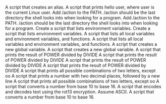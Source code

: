 A script that creates an alias.
A script that prints hello user, where user is the current Linux user.
Add /action to the PATH. /action should be the last directory the shell looks into when looking for a program.
Add /action to the PATH. /action should be the last directory the shell looks into when looking for a program.
Create a script that lists environment variables.
Create a script that lists environment variables.
A script that lists all local variables and environment variables, and functions.
A script that lists all local variables and environment variables, and functions.
A script that creates a new global variable.
A script that creates a new global variable.
A script that prints the result of POWER divided by DIVIDE
A script that prints the result of POWER divided by DIVIDE
A script that prints the result of POWER divided by DIVIDE
A script that prints the result of POWER divided by DIVIDE
A script that prints all possible combinations of two letters, except oo
A script that prints a number with two decimal places, followed by a new line
A script that prints all possible combinations of two letters, except oo
A script that converts a number from base 10 to base 16.
A script that encodes and decodes text using the rot13 encryption. Assume ASCII.
A script that converts a number from base 10 to base 16.
